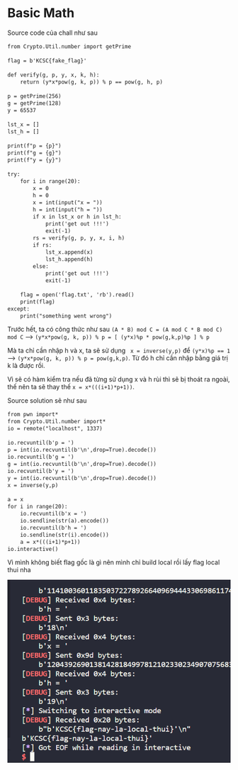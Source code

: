 # Basic Math

Source code của chall như sau

```
from Crypto.Util.number import getPrime

flag = b'KCSC{fake_flag}'

def verify(g, p, y, x, k, h):
    return (y*x*pow(g, k, p)) % p == pow(g, h, p)

p = getPrime(256)
g = getPrime(128)
y = 65537

lst_x = []
lst_h = []

print(f"p = {p}")
print(f"g = {g}")
print(f"y = {y}")

try:
    for i in range(20):
        x = 0
        h = 0
        x = int(input("x = "))
        h = int(input("h = "))
        if x in lst_x or h in lst_h:
            print('get out !!!')
            exit(-1)
        rs = verify(g, p, y, x, i, h)
        if rs:
            lst_x.append(x)
            lst_h.append(h)
        else:
            print('get out !!!')
            exit(-1)
            
    flag = open('flag.txt', 'rb').read()
    print(flag)
except:
    print("something went wrong")

```

Trước hết, ta có công thức như sau ``(A * B) mod C = (A mod C * B mod C) mod C``
 --> ``(y*x*pow(g, k, p)) % p = [ (y*x)%p * pow(g,k,p)%p ] % p``

Mà ta chỉ cần nhập h và x, ta sẽ sử dụng `` x = inverse(y,p)`` để  ``(y*x)%p == 1`` --> ``(y*x*pow(g, k, p)) % p = pow(g,k,p)``. Từ đó h chỉ cần nhập bằng giá trị k là được rồi.

Vì sẽ có hàm kiểm tra nếu đã từng sử dụng x và h rùi thì sẽ bị thoát ra ngoài, thế nên ta sẽ thay thế ``x = x*(((i+1)*p+1))``.

Source solution sẽ như sau

```
from pwn import*
from Crypto.Util.number import*
io = remote("localhost", 1337)

io.recvuntil(b'p = ')
p = int(io.recvuntil(b'\n',drop=True).decode())
io.recvuntil(b'g = ')
g = int(io.recvuntil(b'\n',drop=True).decode())
io.recvuntil(b'y = ')
y = int(io.recvuntil(b'\n',drop=True).decode())
x = inverse(y,p)

a = x
for i in range(20):
    io.recvuntil(b'x = ')
    io.sendline(str(a).encode())
    io.recvuntil(b'h = ')
    io.sendline(str(i).encode())
    a = x*(((i+1)*p+1))
io.interactive()
```

Vì mình không biết flag gốc là gì nên mình chỉ build local rồi lấy flag local thui nha

![1703931651418](image/Basic_Math/1703931651418.png)
